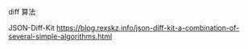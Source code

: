 diff 算法

JSON-Diff-Kit
https://blog.rexskz.info/json-diff-kit-a-combination-of-several-simple-algorithms.html
